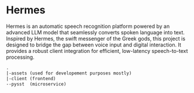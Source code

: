 # Hermes

Hermes is an automatic speech recognition platform powered by an advanced LLM model
that seamlessly converts spoken language into text. Inspired by Hermes, the swift
messenger of the Greek gods, this project is designed to bridge the gap between
voice input and digital interaction. It provides a robust client integration for
efficient, low-latency speech-to-text processing.

```txt
.
|-assets (used for developement purposes mostly)
|-client (frontend)
--pysst  (microservice)
```
